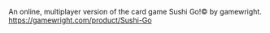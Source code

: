 An online, multiplayer version of the card game Sushi Go!© by gamewright.
https://gamewright.com/product/Sushi-Go
